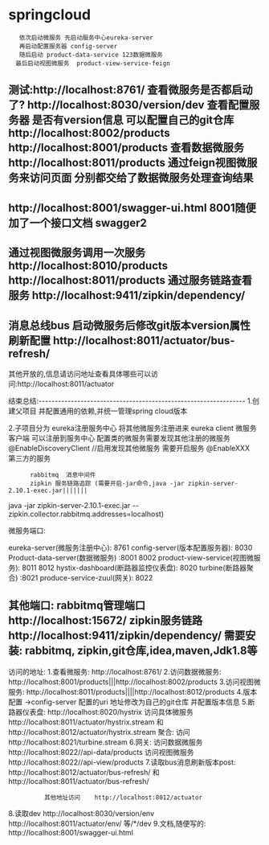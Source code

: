 # springcloud
       依次启动微服务 先启动服务中心eureka-server 
       再启动配置服务器 config-server
       随后启动 product-data-service 123数据微服务 
      最后启动视图微服务  product-view-service-feign 

测试:http://localhost:8761/ 查看微服务是否都启动了?
 http://localhost:8030/version/dev 查看配置服务器 是否有version信息  可以配置自己的git仓库 
 http://localhost:8002/products   http://localhost:8001/products      查看数据微服务
 http://localhost:8011/products   通过feign视图微服务来访问页面 分别都交给了数据微服务处理查询结果 
--------------------------------------------------
http://localhost:8001/swagger-ui.html 8001随便加了一个接口文档 swagger2
-----------------------------------------------------
通过视图微服务调用一次服务http://localhost:8010/products
http://localhost:8011/products
通过服务链路查看服务 http://localhost:9411/zipkin/dependency/
-----------------------------------------------------------

消息总线bus 启动微服务后修改git版本version属性  刷新配置
http://localhost:8011/actuator/bus-refresh/ 
-----------------------------------------------------------
其他开放的,信息请访问地址查看具体哪些可以访问:http://localhost:8011/actuator

结束总结:----------------------------------------------------------------
1.创建父项目 并配置通用的依赖,并统一管理spring cloud版本

2.子项目分为  eureka注册服务中心 将其他微服务注册进来
              eureka client 微服务客户端  可以注册到服务中心
配置类的微服务需要发现其他注册的微服务@EnableDiscoveryClient   //启用发现其他微服务
                  需要开启服务       @EnableXXX               
第三方的服务   

          rabbitmq  消息中间件     
          zipkin 服务链路追踪 (需要开启-jar命令,java -jar zipkin-server-2.10.1-exec.jar|||||||
java -jar zipkin-server-2.10.1-exec.jar --zipkin.collector.rabbitmq.addresses=localhost)


微服务端口:


eureka-server(微服务注册中心): 8761
config-server(版本配置服务器): 8030
Product-data-server(数据微服务) :8001  8002
product-view-service(视图微服务):   8011  8012
hystix-dashboard(断路器监控仪表盘): 8020
turbine(断路器聚合) :8021
produce-service-zuul(网关): 8022

其他端口: 
  rabbitmq管理端口  http://localhost:15672/
 	zipkin服务链路  http://localhost:9411/zipkin/dependency/
需要安装:
 rabbitmq, zipkin,git仓库,idea,maven,Jdk1.8等
--------------------------------------------------------------------
访问的地址:
  1.查看微服务: http://localhost:8761/
  2.访问数据微服务: http://localhost:8001/products|||http://localhost:8002/products
  3.访问视图微服务: http://localhost:8011/products||||http://localhost:8012/products
  4.版本配置 ->config-server 配置的uri 地址修改为自己的git仓库 并配置版本信息
  5.断路器仪表盘: http://localhost:8020/hystrix    访问具体微服务http://localhost:8011/actuator/hystrix.stream 和							     http://localhost:8012/actuator/hystrix.stream 
聚合:  访问   http://localhost:8021/turbine.stream
  6.网关: 访问数据微服务          http://localhost:8022//api-data/products
          访问视图微服务         http://localhost:8022//api-view/products
  7.读取bus消息刷新版本post:  http://localhost:8012/actuator/bus-refresh/ 和http://localhost:8011/actuator/bus-refresh/
             
              其他地址访问    http://localhost:8012/actuator
  8.读取dev http://localhost:8030/version/env http://localhost:8011/actuator/env/ 等/*/dev
  9.文档,随便写的: http://localhost:8001/swagger-ui.html

